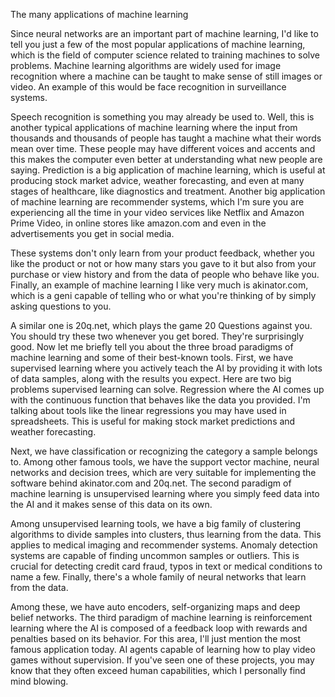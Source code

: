 The many applications of machine learning

Since neural networks are an important part of machine learning, I'd like to tell you just a few of the most popular applications of machine learning, which is the field of computer science related to training machines to solve problems. Machine learning algorithms are widely used for image recognition where a machine can be taught to make sense of still images or video. An example of this would be face recognition in surveillance systems. 

Speech recognition is something you may already be used to. Well, this is another typical applications of machine learning where the input from thousands and thousands of people has taught a machine what their words mean over time. These people may have different voices and accents and this makes the computer even better at understanding what new people are saying. Prediction is a big application of machine learning, which is useful at producing stock market advice, weather forecasting, and even at many stages of healthcare, like diagnostics and treatment. Another big application of machine learning are recommender systems, which I'm sure you are experiencing all the time in your video services like Netflix and Amazon Prime Video, in online stores like amazon.com and even in the advertisements you get in social media. 

These systems don't only learn from your product feedback, whether you like the product or not or how many stars you gave to it but also from your purchase or view history and from the data of people who behave like you. Finally, an example of machine learning I like very much is akinator.com, which is a geni capable of telling who or what you're thinking of by simply asking questions to you. 

A similar one is 20q.net, which plays the game 20 Questions against you. You should try these two whenever you get bored. They're surprisingly good. Now let me briefly tell you about the three broad paradigms of machine learning and some of their best-known tools. First, we have supervised learning where you actively teach the AI by providing it with lots of data samples, along with the results you expect. Here are two big problems supervised learning can solve. Regression where the AI comes up with the continuous function that behaves like the data you provided. I'm talking about tools like the linear regressions you may have used in spreadsheets. This is useful for making stock market predictions and weather forecasting. 

Next, we have classification or recognizing the category a sample belongs to. Among other famous tools, we have the support vector machine, neural networks and decision trees, which are very suitable for implementing the software behind akinator.com and 20q.net. The second paradigm of machine learning is unsupervised learning where you simply feed data into the AI and it makes sense of this data on its own. 

Among unsupervised learning tools, we have a big family of clustering algorithms to divide samples into clusters, thus learning from the data. This applies to medical imaging and recommender systems. Anomaly detection systems are capable of finding uncommon samples or outliers. This is crucial for detecting credit card fraud, typos in text or medical conditions to name a few. Finally, there's a whole family of neural networks that learn from the data. 

Among these, we have auto encoders, self-organizing maps and deep belief networks. The third paradigm of machine learning is reinforcement learning where the AI is composed of a feedback loop with rewards and penalties based on its behavior. For this area, I'll just mention the most famous application today. AI agents capable of learning how to play video games without supervision. If you've seen one of these projects, you may know that they often exceed human capabilities, which I personally find mind blowing.